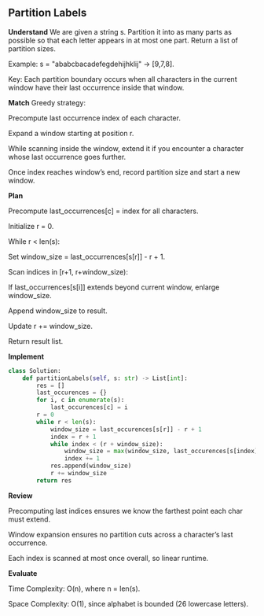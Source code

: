 ## Partition Labels
**Understand**
We are given a string s. Partition it into as many parts as possible so that each letter appears in at most one part. Return a list of partition sizes.

Example:
s = "ababcbacadefegdehijhklij" → [9,7,8].

Key: Each partition boundary occurs when all characters in the current window have their last occurrence inside that window.

**Match**
Greedy strategy:

Precompute last occurrence index of each character.

Expand a window starting at position r.

While scanning inside the window, extend it if you encounter a character whose last occurrence goes further.

Once index reaches window’s end, record partition size and start a new window.

**Plan**

Precompute last_occurrences[c] = index for all characters.

Initialize r = 0.

While r < len(s):

Set window_size = last_occurrences[s[r]] - r + 1.

Scan indices in [r+1, r+window_size):

If last_occurrences[s[i]] extends beyond current window, enlarge window_size.

Append window_size to result.

Update r += window_size.

Return result list.

**Implement**
```py
class Solution:
    def partitionLabels(self, s: str) -> List[int]:
        res = []
        last_occurences = {}
        for i, c in enumerate(s):
            last_occurences[c] = i
        r = 0
        while r < len(s):
            window_size = last_occurences[s[r]] - r + 1
            index = r + 1
            while index < (r + window_size):
                window_size = max(window_size, last_occurences[s[index]] - r + 1)
                index += 1
            res.append(window_size)
            r += window_size 
        return res
```

**Review**

Precomputing last indices ensures we know the farthest point each char must extend.

Window expansion ensures no partition cuts across a character’s last occurrence.

Each index is scanned at most once overall, so linear runtime.

**Evaluate**

Time Complexity: O(n), where n = len(s).

Space Complexity: O(1), since alphabet is bounded (26 lowercase letters).